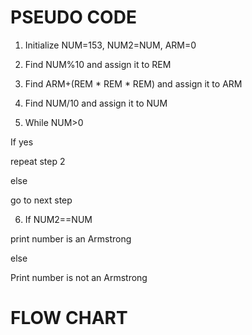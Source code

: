 # PSEUDO CODE
1.	Initialize NUM=153, NUM2=NUM, ARM=0

2.	Find NUM%10 and assign it to REM

3.	Find ARM+(REM * REM * REM) and assign it to ARM

4.	Find NUM/10 and assign it to NUM

5.	While NUM>0

If yes

repeat  step 2

else

go to next step

6.	 If NUM2==NUM

print number is an Armstrong

else

Print number is not an Armstrong

# FLOW CHART

